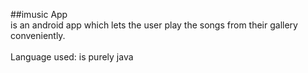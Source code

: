 ##imusic App 
<br>is an android app which lets the user play the songs from their gallery conveniently.</br>
<br>Language used: is purely java</br>
